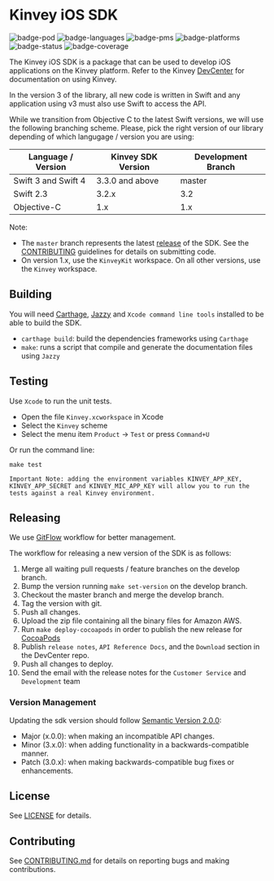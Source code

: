 # Kinvey iOS SDK

![badge-pod] ![badge-languages] ![badge-pms] ![badge-platforms] ![badge-status] ![badge-coverage]

The Kinvey iOS SDK is a package that can be used to develop iOS applications on the Kinvey platform.
Refer to the Kinvey [DevCenter](http://devcenter.kinvey.com/ios-v3.0) for documentation on using Kinvey.

In the version 3 of the library, all new code is written in Swift and any application using v3 must also use Swift to access the API.

While we transition from Objective C to the latest Swift versions, we will use the following branching scheme. Please, pick the right version of our library depending of which langugage / version you are using:

| Language / Version | Kinvey SDK Version | Development Branch |
| ------------------ | ------------------ | --------------- |
| Swift 3 and Swift 4 | 3.3.0 and above | master |
| Swift 2.3 | 3.2.x | 3.2 |
| Objective-C | 1.x | 1.x | 

Note: 
* The `master` branch represents the latest [release](https://devcenter.kinvey.com/ios-v3.0/downloads) of the SDK. See the [CONTRIBUTING](CONTRIBUTING.md) guidelines for details on submitting code.
* On version 1.x, use the `KinveyKit` workspace. On all other versions, use the `Kinvey` workspace.

## Building
You will need [Carthage](https://github.com/Carthage/Carthage), [Jazzy](https://github.com/realm/jazzy) and `Xcode command line tools` installed to be able to build the SDK.

* `carthage build`: build the dependencies frameworks using `Carthage`
* `make`: runs a script that compile and generate the documentation files using `Jazzy`

## Testing

Use `Xcode` to run the unit tests.

* Open the file `Kinvey.xcworkspace` in Xcode
* Select the `Kinvey` scheme
* Select the menu item `Product` -> `Test` or press `Command+U`

Or run the command line:

`make test`

```
Important Note: adding the environment variables KINVEY_APP_KEY, KINVEY_APP_SECRET and KINVEY_MIC_APP_KEY will allow you to run the tests against a real Kinvey environment.
```

## Releasing
We use [GitFlow](https://www.atlassian.com/git/tutorials/comparing-workflows/gitflow-workflow) workflow for better management.

The workflow for releasing a new version of the SDK is as follows:

1. Merge all waiting pull requests / feature branches on the develop branch.
2. Bump the version running `make set-version` on the develop branch.
3. Checkout the master branch and merge the develop branch.
4. Tag the version with git.
5. Push all changes.
6. Upload the zip file containing all the binary files for Amazon AWS.
7. Run `make deploy-cocoapods` in order to publish the new release for [CocoaPods](https://cocoapods.org)
8. Publish `release notes`, `API Reference Docs`, and the `Download` section in the DevCenter repo.
9. Push all changes to deploy.
10. Send the email with the release notes for the `Customer Service` and `Development` team

### Version Management
Updating the sdk version should follow [Semantic Version 2.0.0](http://semver.org/):

* Major (x.0.0): when making an incompatible API changes.
* Minor (3.x.0): when adding functionality in a backwards-compatible manner.
* Patch (3.0.x): when making backwards-compatible bug fixes or enhancements.

## License
See [LICENSE](LICENSE) for details.

## Contributing
See [CONTRIBUTING.md](CONTRIBUTING.md) for details on reporting bugs and making contributions.

[badge-pod]: https://img.shields.io/cocoapods/v/Kinvey.svg?label=version
[badge-platforms]: https://img.shields.io/badge/platforms-macOS%20%7C%20iOS%20%7C%20watchOS%20%7C%20tvOS-lightgrey.svg
[badge-languages]: https://img.shields.io/badge/languages-Swift%20%7C%20ObjC-orange.svg
[badge-mit]: https://img.shields.io/badge/license-MIT-blue.svg
[badge-pms]: https://img.shields.io/badge/supports-CocoaPods%20%7C%20Carthage-green.svg
[badge-status]: https://travis-ci.org/Kinvey/swift-sdk.svg?branch=master
[badge-coverage]: https://codecov.io/gh/Kinvey/swift-sdk/graph/badge.svg
[badge-codebeat]: https://codebeat.co/badges/e1a944a5-3090-4d76-bfde-e408a6f97278
